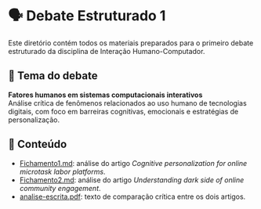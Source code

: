 # 🗣️ Debate Estruturado 1

Este diretório contém todos os materiais preparados para o primeiro debate estruturado da disciplina de Interação Humano-Computador.

## 🎯 Tema do debate

**Fatores humanos em sistemas computacionais interativos**  
Análise crítica de fenômenos relacionados ao uso humano de tecnologias digitais, com foco em barreiras cognitivas, emocionais e estratégias de personalização.

## 📄 Conteúdo

- [Fichamento1.md](./Fichamento1.md): análise do artigo *Cognitive personalization for online microtask labor platforms*.
- [Fichamento2.md](./Fichamento2.md): análise do artigo *Understanding dark side of online community engagement*.
- [analise-escrita.pdf](./analise-escrita.pdf): texto de comparação crítica entre os dois artigos. 
